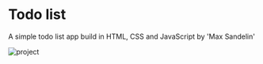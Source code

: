 # Todo list
A simple todo list app build in HTML, CSS and JavaScript by 'Max Sandelin'

![project](https://user-images.githubusercontent.com/11403017/38445008-55755eea-39fa-11e8-8702-0c8a619d188d.PNG)